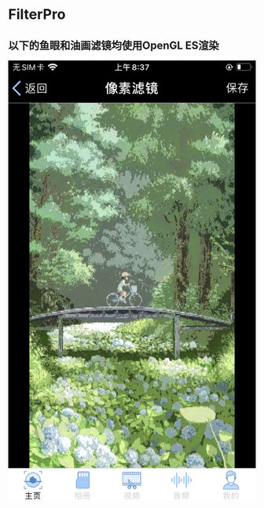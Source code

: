 # FilterPro
## 以下的鱼眼和油画滤镜均使用OpenGL ES渲染
[IMG_2739]:https://github.com/MuZeQiu/FilterPro/blob/master/IMG_2739.PNG
![IMG_2739]
